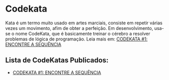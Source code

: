 # Codekata
Kata é um termo muito usado em artes marciais, consiste em repetir várias vezes um movimento, afim de obter a perfeição. Em desenvolvimento, usa-se o nome CodeKata, que é basicamente treinar o cérebro a resolver problemas de lógica de programação.
Leia mais em: [CODEKATA #1: ENCONTRE A SEQUÊNCIA](https://edermfl.wordpress.com/2016/01/29/codekata-encontre-a-sequencia/)

## Lista de CodeKatas Publicados:
* [CODEKATA #1: ENCONTRE A SEQUÊNCIA](https://edermfl.wordpress.com/2016/01/29/codekata-encontre-a-sequencia/)